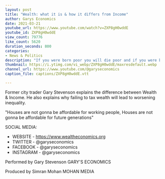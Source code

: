 ```yaml
---
layout: post
title: "Wealth: what it is & how it differs from Income"
author: Garys Economics
date: 2021-03-21
youtube_url: https://www.youtube.com/watch?v=ZXP8gH0wddE
youtube_id: ZXP8gH0wddE
view_count: 79776
like_count: 5620
duration_seconds: 800
categories:
- News & Politics
description: "If you were born poor you will die poor and if you were born rich you will die richer"
thumbnail: https://i.ytimg.com/vi_webp/ZXP8gH0wddE/maxresdefault.webp
channel_url: https://www.youtube.com/@garyseconomics
caption_file: captions/ZXP8gH0wddE.vtt

---
```


Former city trader Gary Stevenson explains the difference between Wealth & Income. He also explains why failing to tax wealth will lead to worsening inequality.

"Houses are not gonna be affordable for working people,
Houses are not gonna be affordable for future generations"


SOCIAL MEDIA:
- WEBSITE - https://www.wealtheconomics.org
- TWITTER - @garyseconomics
- FACEBOOK - @garyseconomics
- INSTAGRAM - @garyseconomics


Performed by Gary Stevenson
GARY'S ECONOMICS


Produced by Simran Mohan
MOHAN MEDIA
